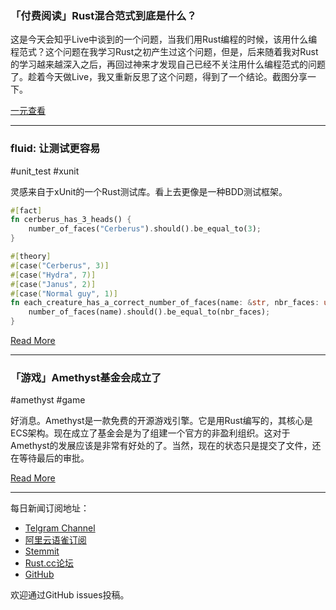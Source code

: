 ### 「付费阅读」Rust混合范式到底是什么？

这是今天会知乎Live中谈到的一个问题，当我们用Rust编程的时候，该用什么编程范式？这个问题在我学习Rust之初产生过这个问题，但是，后来随着我对Rust的学习越来越深入之后，再回过神来才发现自己已经不关注用什么编程范式的问题了。趁着今天做Live，我又重新反思了这个问题，得到了一个结论。截图分享一下。

[一元查看](https://t.zsxq.com/2jIy3Fq)

---

### fluid: 让测试更容易

#unit_test #xunit

灵感来自于xUnit的一个Rust测试库。看上去更像是一种BDD测试框架。

```rust
#[fact]
fn cerberus_has_3_heads() {
    number_of_faces("Cerberus").should().be_equal_to(3);
}

#[theory]
#[case("Cerberus", 3)]
#[case("Hydra", 7)]
#[case("Janus", 2)]
#[case("Normal guy", 1)]
fn each_creature_has_a_correct_number_of_faces(name: &str, nbr_faces: u8) {
    number_of_faces(name).should().be_equal_to(nbr_faces);
}
```

[Read More](https://gitlab.com/Boiethios/fluid-rs/wikis/home)

---

### 「游戏」Amethyst基金会成立了

#amethyst #game

好消息。Amethyst是一款免费的开源游戏引擎。它是用Rust编写的，其核心是ECS架构。现在成立了基金会是为了组建一个官方的非盈利组织。这对于Amethyst的发展应该是非常有好处的了。当然，现在的状态只是提交了文件，还在等待最后的审批。


[Read More](https://www.amethyst.rs/blog/non-profit-announce/)

---

每日新闻订阅地址：

- [Telgram Channel](https://t.me/rust_daily_news )
- [阿里云语雀订阅](https://www.yuque.com/chaosbot/rustnews)
- [Stemmit](https://steemit.com/@blackanger)
- [Rust.cc论坛](https://rust.cc)
- [GitHub](https://github.com/RustStudy/rust_daily_news)

欢迎通过GitHub issues投稿。


